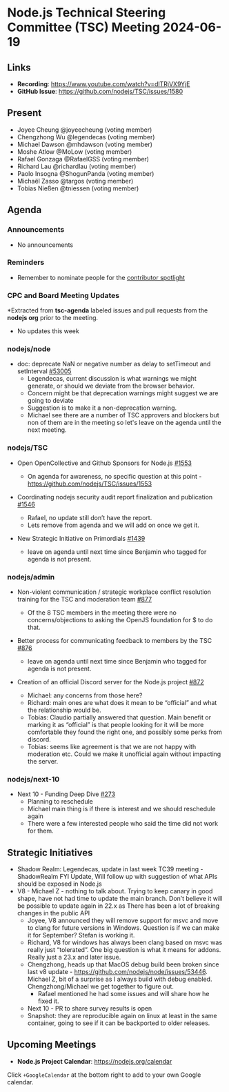 # Node.js Technical Steering Committee (TSC) Meeting 2024-06-19

## Links

* **Recording**:  <https://www.youtube.com/watch?v=dlTRjVX9YjE>
* **GitHub Issue**: <https://github.com/nodejs/TSC/issues/1580>

## Present

* Joyee Cheung @joyeecheung (voting member)
* Chengzhong Wu @legendecas (voting member)
* Michael Dawson @mhdawson (voting member)
* Moshe Atlow @MoLow (voting member)
* Rafael Gonzaga @RafaelGSS (voting member)
* Richard Lau @richardlau (voting member)
* Paolo Insogna @ShogunPanda (voting member)
* Michaël Zasso @targos (voting member)
* Tobias Nießen @tniessen (voting member)

## Agenda

### Announcements

* No announcements

### Reminders

* Remember to nominate people for the [contributor spotlight](https://github.com/nodejs/node/blob/main/doc/contributing/reconizing-contributors.md#bi-monthly-contributor-spotlight)

### CPC and Board Meeting Updates

*Extracted from **tsc-agenda** labeled issues and pull requests from the **nodejs org** prior to the meeting.

* No updates this week

### nodejs/node

* doc: deprecate NaN or negative number as delay to setTimeout and setInterval [#53005](https://github.com/nodejs/node/pull/53005)
  * Legendecas, current discussion is what warnings we might generate, or should we deviate
    from the browser behavior.
  * Concern might be that deprecation warnings might suggest we are going to deviate
  * Suggestion is to make it a non-deprecation warning.
  * Michael see there are a number of TSC approvers and blockers but non of them are in the
    meeting so let's leave on the agenda until the next meeting.

### nodejs/TSC

* Open OpenCollective and Github Sponsors for Node.js [#1553](https://github.com/nodejs/TSC/issues/1553)
  * On agenda for awareness, no specific question at this point - <https://github.com/nodejs/TSC/issues/1553>

* Coordinating nodejs security audit report finalization and publication
[#1546](https://github.com/nodejs/TSC/issues/1546)
  * Rafael, no update still don’t have the report.
  * Lets remove from agenda and we will add on once we get it.

* New Strategic Initiative on Primordials [#1439](https://github.com/nodejs/TSC/issues/1439)
  * leave on agenda until next time since Benjamin who tagged for agenda is not present.

### nodejs/admin

* Non-violent communication / strategic workplace conflict resolution training for the TSC and moderation team [#877](https://github.com/nodejs/admin/issues/877)
  * Of the 8 TSC members in the meeting there were no concerns/objections to asking the OpenJS foundation for $ to do that.

* Better process for communicating feedback to members by the TSC [#876](https://github.com/nodejs/admin/issues/876)
  * leave on agenda until next time since Benjamin who tagged for agenda is not present.

* Creation of an official Discord server for the Node.js project [#872](https://github.com/nodejs/admin/issues/872)
  * Michael: any concerns from those here?
  * Richard: main ones are what does it mean to be “official” and what the relationship would be.
  * Tobias: Claudio partially answered that question. Main benefit or marking it as “official” is that
    people looking for it will be more comfortable they found the right one, and possibly some
    perks from discord.
  * Tobias: seems like agreement is that we are not happy with moderation etc. Could we make it
    unofficial again without impacting the server.

### nodejs/next-10

* Next 10 - Funding Deep Dive [#273](https://github.com/nodejs/next-10/issues/273)
  * Planning to reschedule
  * Michael main thing is if there is interest and we should reschedule again
  * There were a few interested people who said the time did not work for them.

## Strategic Initiatives

* Shadow Realm: Legendecas, update in last week TC39 meeting - ShadowRealm FYI Update, Will follow up with suggestion of what APIs should be exposed in Node.js
* V8 - Michael Z - nothing to talk about. Trying to keep canary in good shape, have not had
  time to update the main branch. Don’t believe it will be possible to update again in 22.x as
  There has been a lot of breaking changes in the public API
  * Joyee, V8 announced they will remove support for msvc and move to clang for future
    versions in Windows. Question is if we can make it for September? Stefan is working
    it.
  * Richard, V8 for windows has always been clang based on msvc was really just “tolerated”.
    One big question is what it means for addons. Really just a 23.x and later issue.
  * Chengzhong, heads up that MacOS debug build been broken since last v8 update -
    <https://github.com/nodejs/node/issues/53446>. Michael Z, bit of a surprise as I always build
    with debug enabled.  Chengzhong/Michael we get together to figure out.
    * Rafael mentioned he had some issues and will share how he fixed it.
  * Next 10 - PR to share survey results is open
  * Snapshot: they are reproducible again on  linux at least in the same container, going to see if
    it can be backported to older releases.

## Upcoming Meetings

* **Node.js Project Calendar**: <https://nodejs.org/calendar>

Click `+GoogleCalendar` at the bottom right to add to your own Google calendar.
